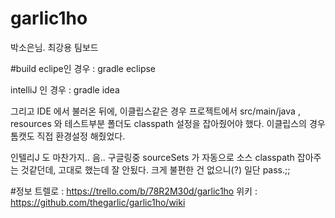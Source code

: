 # garlic1ho
박소은님. 최강용 팀보드


#build
eclipe인 경우 : gradle eclipse

intelliJ 인 경우 : gradle idea

그리고 IDE 에서 불러온 뒤에, 이클립스같은 경우 
프로젝트에서 src/main/java , resources 와 테스트부분 폴더도 classpath 설정을 잡아줬어야 했다. 
이클립스의 경우 톰캣도 직접 환경설정 해줬었다.

인텔리J 도 마찬가지..
음.. 구글링중 sourceSets 가 자동으로 소스 classpath 잡아주는 것같던데, 고대로 했는데 잘 안됬다. 
크게 불편한 건 없으니(?) 일단 pass.;; 

#정보
트렐로 : https://trello.com/b/78R2M30d/garlic1ho
위키 : https://github.com/thegarlic/garlic1ho/wiki
